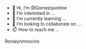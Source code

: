 - 👋 Hi, I’m @Gomezquintine
- 👀 I’m interested in ...
- 🌱 I’m currently learning ...
- 💞️ I’m looking to collaborate on ...
- 📫 How to reach me ...

<!---
Gomezquintine/Gomezquintine is a ✨ special ✨ repository because its `README.md` (this file) appears on your GitHub profile.
You can click the Preview link to take a look at your changes.
--->
Ronalynnmocins
